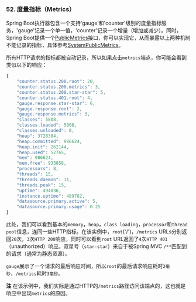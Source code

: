 
### 52. 度量指标（Metrics）
Spring Boot执行器包含一个支持'gauge'和'counter'级别的度量指标服务，'gauge'记录一个单一值，'counter'记录一个增量（增加或减少）。同时，Spring Boot提供一个[PublicMetrics](https://github.com/spring-projects/spring-boot/tree/v2.0.0.RELEASE/spring-boot-actuator/src/main/java/org/springframework/boot/actuate/endpoint/PublicMetrics.java)接口，你可以实现它，从而暴露以上两种机制不能记录的指标，具体参考[SystemPublicMetrics](https://github.com/spring-projects/spring-boot/tree/v2.0.0.RELEASE/spring-boot-actuator/src/main/java/org/springframework/boot/actuate/endpoint/SystemPublicMetrics.java)。

所有HTTP请求的指标都被自动记录，所以如果点击`metrics`端点，你可能会看到类似以下的响应：
```javascript
{
    "counter.status.200.root": 20,
    "counter.status.200.metrics": 3,
    "counter.status.200.star-star": 5,
    "counter.status.401.root": 4,
    "gauge.response.star-star": 6,
    "gauge.response.root": 2,
    "gauge.response.metrics": 3,
    "classes": 5808,
    "classes.loaded": 5808,
    "classes.unloaded": 0,
    "heap": 3728384,
    "heap.committed": 986624,
    "heap.init": 262144,
    "heap.used": 52765,
    "mem": 986624,
    "mem.free": 933858,
    "processors": 8,
    "threads": 15,
    "threads.daemon": 11,
    "threads.peak": 15,
    "uptime": 494836,
    "instance.uptime": 489782,
    "datasource.primary.active": 5,
    "datasource.primary.usage": 0.25
}
```
此处，我们可以看到基本的`memory`，`heap`，`class loading`，`processor`和`thread pool`信息，连同一些HTTP指标。在该实例中，`root`('/')，`/metrics` URLs分别返回`20`次，`3`次`HTTP 200`响应，同时可以看到`root` URL返回了`4`次`HTTP 401`（unauthorized）响应。双星号（`star-star`）来自于被Spring MVC `/**`匹配到的请求（通常为静态资源）。

`gauge`展示了一个请求的最后响应时间，所以`root`的最后请求响应耗时`2毫秒`，`/metrics`耗时`3毫秒`。

**注** 在该示例中，我们实际是通过HTTP的`/metrics`路径访问该端点的，这也就是响应中出现`metrics`的原因。

